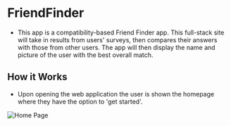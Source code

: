 # FriendFinder
* This app is a compatibility-based Friend Finder app. This full-stack site will take in results from users' surveys, then compares their answers with those from other users. The app will then display the name and picture of the user with the best overall match.

## How it Works
* Upon opening the web application the user is shown the homepage where they have the option to 'get started'.

![Home Page](/app/public/images/homepage.png)